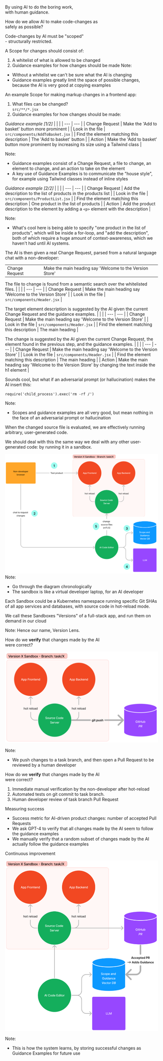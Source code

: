 By using AI to do the boring work, <br>with human guidance.

How do we allow AI to make code-changes as<br> safely as possible?<!-- .element: class="fragment" -->

Code-changes by AI must be "scoped"<br> - structurally restricted.<!-- .element: class="fragment" -->



A Scope for changes should consist of:
1. A whitelist of what is allowed to be changed <!-- .element: class="fragment" -->
1. Guidance examples for how changes should be made <!-- .element: class="fragment" -->
Note:
* Without a whitelist we can't be sure what the AI is changing
* Guidance examples greatly limit the space of possible changes, because the AI is very good at copying examples



An example Scope for making markup changes in a frontend app:

1. What files can be changed? <br>`src/**/*.jsx` <!-- .element: class="fragment" -->
2. Guidance examples for how changes should be made: <!-- .element: class="fragment" -->



*Guidance example [1/2]*
| | |
| --- | --- |
| Change Request | Make the 'Add to basket' button more prominent |
| Look in the file | `src/components/AddToBasket.jsx` |
| Find the element matching this description | The 'Add to basket' button |
| Action | Make the 'Add to basket' button more prominent by increasing its size using a Tailwind class |
<!-- .element: style="font-size: 30px;" -->
Note:
* Guidance examples consist of a Change Request, a file to change, an element to change, and an action to take on the element
* A key use of Guidance Examples is to communicate the "house style", for example using Tailwind classes instead of inline styles



*Guidance example [2/2]*
| | |
| --- | --- |
| Change Request | Add the description to the list of products in the products list |
| Look in the file | `src/components/ProductList.jsx` |
| Find the element matching this description | One product in the list of products |
| Action | Add the product description to the element by adding a `<p>` element with the description |
<!-- .element: style="font-size: 30px;" -->
Note:
* What's cool here is being able to specify "one product in the list of products", which will be inside a for-loop, and "add the description", both of which require a huge amount of context-awareness, which we haven't had until AI systems.



The AI is then given a real Change Request, parsed from a natural language chat with a non-developer:

| | |
| --- | --- |
| Change Request | Make the main heading say 'Welcome to the Version Store' |
<!-- .element: style="font-size: 30px;" -->



The file to change is found from a semantic search over the whitelisted files.
| | |
| --- | --- |
| Change Request | Make the main heading say 'Welcome to the Version Store' |
| Look in the file | `src/components/Header.jsx`<!-- .element: class="fragment" --> | 
<!-- .element: style="font-size: 30px;" -->



The target element description is suggested by the AI given the current Change Request and the guidance examples.
| | |
| --- | --- |
| Change Request | Make the main heading say 'Welcome to the Version Store' |
| Look in the file | `src/components/Header.jsx` | 
| Find the element matching this description | The main heading<!-- .element: class="fragment" --> |
<!-- .element: style="font-size: 30px;" -->



The change is suggested by the AI given the current Change Request, the element found in the previous step, and the guidance examples.
| | |
| --- | --- |
| Change Request | Make the main heading say 'Welcome to the Version Store' |
| Look in the file | `src/components/Header.jsx` | 
| Find the element matching this description | The main heading |
| Action | Make the main heading say 'Welcome to the Version Store' by changing the text inside the h1 element<!-- .element: class="fragment" --> |
<!-- .element: style="font-size: 30px;" -->



Sounds cool, but what if an adversarial prompt (or hallucination) makes the AI insert this:
```
require('child_process').exec('rm -rf /')
```
<!-- .element: style="text-align: center" -->
Note:
* Scopes and guidance examples are all very good, but mean nothing in the face of an adversarial prompt or hallucination



When the changed source file is evaluated, we are effectively running arbitrary, user-generated code.

We should deal with this the same way we deal with any other user-generated code: by running it in a sandbox. <!-- .element: class="fragment" -->



![Scoped change Sandbox](/images/just-sandbox.png "Scoped change sandbox") <!-- .element: style="max-width: 85%;" -->
Note:
* Go through the diagram chronologically
* The sandbox is like a virtual developer laptop, for an AI developer 



Each Sandbox could be a Kubernetes namespace running specific Git SHAs of all app services and databases, with source code in hot-reload mode.

We call these Sandboxes "Versions" of a full-stack app, and run them on demand in our cloud <!-- .element: class="fragment" -->

Note:
Hence our name, Version Lens.



How do we **verify** that changes made by the AI<br> were correct?

![Scoped change Sandbox](/images/just-pr.png "Scoped change PR")<!-- .element: style="max-width: 75%;" -->

Note:
* We push changes to a task branch, and then open a Pull Request to be reviewed by a human developer



How do we **verify** that changes made by the AI<br> were correct?
1. Immediate manual verification by the non-developer after hot-reload <!-- .element: class="fragment" -->
1. Automated tests on git commit to task branch. <!-- .element: class="fragment" -->
1. Human developer review of task branch Pull Request <!-- .element: class="fragment" -->



Measuring success
* Success metric for AI-driven product changes: number of accepted Pull Requests <!-- .element: class="fragment" -->
* We ask GPT-4 to verify that all changes made by the AI seem to follow the guidance examples <!-- .element: class="fragment" -->
* We manually verify that a random subset of changes made by the AI actually follow the guidance examples <!-- .element: class="fragment" -->



Continuous improvement

![Scoped change Sandbox](/images/pr-guidance.png "Scoped change learning")<!-- .element: style="max-width: 50%;" -->

Note:
* This is how the system learns, by storing successful changes as Guidance Examples for future use